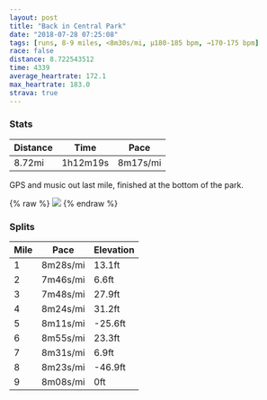 ```yaml
---
layout: post
title: "Back in Central Park"
date: "2018-07-28 07:25:08"
tags: [runs, 8-9 miles, <8m30s/mi, μ180-185 bpm, →170-175 bpm]
race: false
distance: 8.722543512
time: 4339
average_heartrate: 172.1
max_heartrate: 183.0
strava: true
---
```


### Stats

| Distance | Time | Pace |
|----------|------|------|
|8.72mi|1h12m19s|8m17s/mi|

GPS and music out last mile, finished at the bottom of the park.

{% raw %}
<img src='https://maps.googleapis.com/maps/api/staticmap?maptype=roadmap&path=enc:afswFdtpbMigA}q@yOmOgRyKyFnLkXoS{BlHeEgA}EzFqBdIiCgBiBnImRcEeKzB}E}AkNeTkFyA}F|@sF_JyNuCwR}NoBiHi@wKi]qTgIo@kHbBcNeMcMkAoEgGuA`BrAxFeApB{K_HgGlI_AbJbAfCfCNhC{FbIk@|JxN~CbK`QvOpHdAvGhOzEjBzLm@~HlKzJbBbQtWjGfA&key=AIzaSyC1MId7bFpkLXNAaYhBSTb8jLyiSqzbDtM&size=800x800&markers=color:yellow|label:S|40.73585,-73.98227&markers=color:green|label:F|40.776619999999994,-73.97422999999999'>
{% endraw %}

### Splits

| Mile | Pace | Elevation |
|------|------|-----------|
|1|8m28s/mi|13.1ft|
|2|7m46s/mi|6.6ft|
|3|7m48s/mi|27.9ft|
|4|8m24s/mi|31.2ft|
|5|8m11s/mi|-25.6ft|
|6|8m55s/mi|23.3ft|
|7|8m31s/mi|6.9ft|
|8|8m23s/mi|-46.9ft|
|9|8m08s/mi|0ft|
